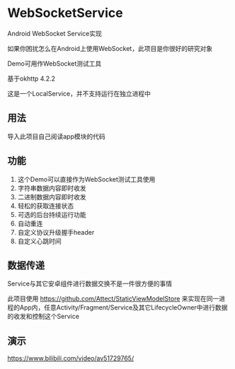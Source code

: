 # WebSocketService
Android WebSocket Service实现

如果你困扰怎么在Android上使用WebSocket，此项目是你很好的研究对象

Demo可用作WebSocket测试工具

基于okhttp 4.2.2

这是一个LocalService，并不支持运行在独立进程中

## 用法
导入此项目自己阅读app模块的代码

## 功能
 1. 这个Demo可以直接作为WebSocket测试工具使用
 1. 字符串数据内容即时收发
 1. 二进制数据内容即时收发
 1. 轻松的获取连接状态
 1. 可选的后台持续运行功能
 1. 自动重连
 1. 自定义协议升级握手header
 1. 自定义心跳时间
 
 ## 数据传递
 Service与其它安卓组件进行数据交换不是一件很方便的事情
 
 此项目使用 https://github.com/Attect/StaticViewModelStore 来实现在同一进程的App内，任意Activity/Fragment/Service及其它LifecycleOwner中进行数据的收发和控制这个Service
 
 ## 演示
 https://www.bilibili.com/video/av51729765/
